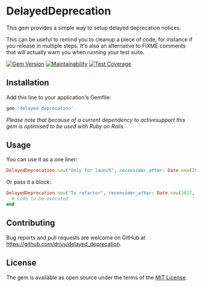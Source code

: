 # DelayedDeprecation

This gem provides a simple way to setup delayed deprecation notices.

This can be useful to remind you to cleanup a piece of code, for instance
if you release in multiple steps. It's also an alternative to FIXME comments that
will actually warn you when running your test suite.

[![Gem Version](https://badge.fury.io/rb/delayed_deprecation.svg)](https://badge.fury.io/rb/delayed_deprecation)
[![Maintainability](https://api.codeclimate.com/v1/badges/2d83bdfb73a5ac926897/maintainability)](https://codeclimate.com/github/drivy/delayed_deprecation/maintainability)
[![Test Coverage](https://api.codeclimate.com/v1/badges/2d83bdfb73a5ac926897/test_coverage)](https://codeclimate.com/github/drivy/delayed_deprecation/test_coverage)

## Installation

Add this line to your application's Gemfile:

```ruby
gem 'delayed_deprecation'
```

_Please note that because of a current dependency to activesupport this gem is
optimised to be used with Ruby on Rails._

## Usage

You can use it as a one liner:

```ruby
DelayedDeprecation.new("Only for launch", reconsider_after: Date.new(2017, 10, 1), owner: "Alice")
```

Or pass it a block:

```ruby
DelayedDeprecation.new("To refactor", reconsider_after: Date.new(2017, 10, 1), owner: "Bob") do
  # Code to be executed
end
```

## Contributing

Bug reports and pull requests are welcome on GitHub at https://github.com/drivy/delayed_deprecation.

## License

The gem is available as open source under the terms of the [MIT License](https://opensource.org/licenses/MIT).
